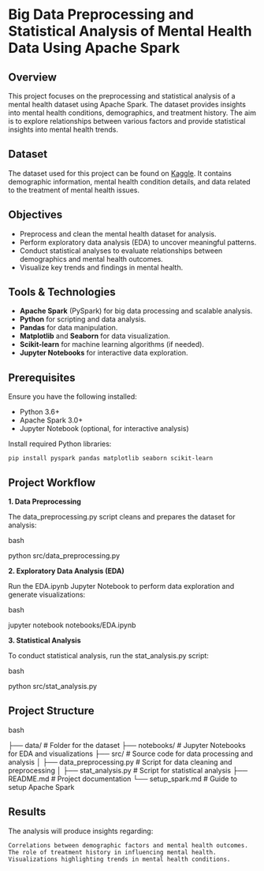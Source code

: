 # Big Data Preprocessing and Statistical Analysis of Mental Health Data Using Apache Spark

## Overview

This project focuses on the preprocessing and statistical analysis of a mental health dataset using Apache Spark. The dataset provides insights into mental health conditions, demographics, and treatment history. The aim is to explore relationships between various factors and provide statistical insights into mental health trends.

## Dataset

The dataset used for this project can be found on [Kaggle](https://www.kaggle.com/datasets/imtkaggleteam/mental-health). It contains demographic information, mental health condition details, and data related to the treatment of mental health issues.

## Objectives

- Preprocess and clean the mental health dataset for analysis.
- Perform exploratory data analysis (EDA) to uncover meaningful patterns.
- Conduct statistical analyses to evaluate relationships between demographics and mental health outcomes.
- Visualize key trends and findings in mental health.

## Tools & Technologies

- **Apache Spark** (PySpark) for big data processing and scalable analysis.
- **Python** for scripting and data analysis.
- **Pandas** for data manipulation.
- **Matplotlib** and **Seaborn** for data visualization.
- **Scikit-learn** for machine learning algorithms (if needed).
- **Jupyter Notebooks** for interactive data exploration.

## Prerequisites

Ensure you have the following installed:

- Python 3.6+
- Apache Spark 3.0+
- Jupyter Notebook (optional, for interactive analysis)
  
Install required Python libraries:


```pip install pyspark pandas matplotlib seaborn scikit-learn```

## Project Workflow

**1. Data Preprocessing**

The data_preprocessing.py script cleans and prepares the dataset for analysis:

bash

python src/data_preprocessing.py

**2. Exploratory Data Analysis (EDA)**

Run the EDA.ipynb Jupyter Notebook to perform data exploration and generate visualizations:

bash

jupyter notebook notebooks/EDA.ipynb

**3. Statistical Analysis**

To conduct statistical analysis, run the stat_analysis.py script:

bash

python src/stat_analysis.py

## Project Structure

bash

├── data/                     # Folder for the dataset
├── notebooks/                # Jupyter Notebooks for EDA and visualizations
├── src/                      # Source code for data processing and analysis
│   ├── data_preprocessing.py # Script for data cleaning and preprocessing
│   ├── stat_analysis.py      # Script for statistical analysis
├── README.md                 # Project documentation
└── setup_spark.md            # Guide to setup Apache Spark

## Results

The analysis will produce insights regarding:

    Correlations between demographic factors and mental health outcomes.
    The role of treatment history in influencing mental health.
    Visualizations highlighting trends in mental health conditions.
